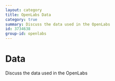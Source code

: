 ```yaml
---
layout: category
title: OpenLabs Data
category: true
summary: Discuss the data used in the OpenLabs
id: 3734638
group-id: openlabs
---
```


# Data

Discuss the data used in the OpenLabs
